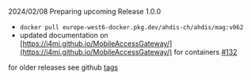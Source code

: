 2024/02/08 Preparing upcoming Release 1.0.0

- `docker pull europe-west6-docker.pkg.dev/ahdis-ch/ahdis/mag:v062`
- updated documentation on [https://i4mi.github.io/MobileAccessGateway/](https://i4mi.github.io/MobileAccessGateway/) for containers [#132](https://github.com/i4mi/MobileAccessGateway/issues/132)

for older releases see github [tags](https://github.com/i4mi/MobileAccessGateway/tags)

